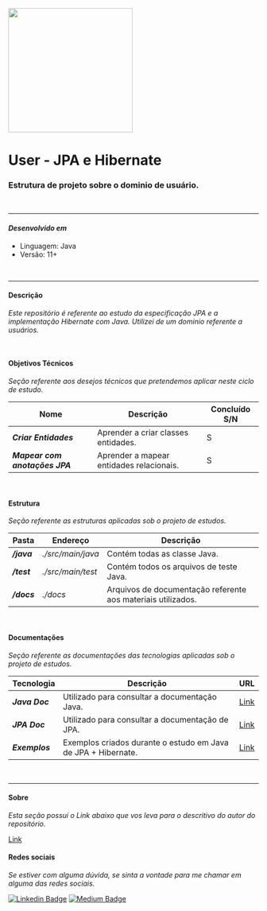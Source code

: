 <img src="./docs/images/java_image.png " width=250>

# User - JPA e Hibernate

### Estrutura de projeto sobre o dominio de usuário.

</br>
<hr>

#### ***Desenvolvido em***

- Linguagem: Java
- Versão: 11+

</br>
<hr>

#### **Descrição**

*Este repositório é referente ao estudo da especificação JPA e a implementação Hibernate com Java. Utilizei de um dominio referente a usuários.*

</br>

#### **Objetivos Técnicos**

*Seção referente aos desejos técnicos que pretendemos aplicar neste ciclo de estudo.*

| Nome                           | Descrição                                | Concluído S/N |
|--------------------------------|------------------------------------------|---------------|
| ***Criar Entidades***          | Aprender a criar classes entidades.      | S             |
| ***Mapear com anotações JPA*** | Aprender a mapear entidades relacionais. | S             |

</br>

#### **Estrutura**

*Seção referente as estruturas aplicadas sob o projeto de estudos.*

| Pasta       | Endereço          | Descrição |
|-------------|-------------------|------------|
| ***/java*** | *./src/main/java* | Contém todas as classe Java.
| ***/test*** | *./src/main/test* | Contém todos os arquivos de teste Java.
| ***/docs*** | *./docs*          | Arquivos de documentação referente aos materiais utilizados.

</br>

#### **Documentações**

*Seção referente as documentações das tecnologias aplicadas sob o projeto de estudos.*

| Tecnologia     | Descrição                                                     | URL |
|----------------|---------------------------------------------------------------|------------|
| ***Java Doc*** | Utilizado para consultar a documentação Java.                 | [Link](https://docs.oracle.com/en/java/) |
| ***JPA Doc***  | Utilizado para consultar a documentação de JPA.               | [Link](https://github.com/javaee/jpa-spec) |
| ***Exemplos*** | Exemplos criados durante o estudo em Java de JPA + Hibernate. | [Link](./docs/pages/Examples.md) |

</br>
<hr>

#### **Sobre**

*Esta seção possuí o Link abaixo que vos leva para o descritivo do autor do repositório.*

[Link](./docs/pages/Author.md)

#### **Redes sociais**

*Se estiver com alguma dúvida, se sinta a vontade para me chamar em alguma das redes sociais.*

[![Linkedin Badge](https://img.shields.io/badge/-Linkedin-blue?style=for-the-badge&logo=Linkedin&logoColor=white&link=https://github.com/DiegoJCordeiro)](https://www.linkedin.com/in/diego-cordeiro-552948229/) [![Medium Badge](https://img.shields.io/badge/-Medium-black?style=for-the-badge&logo=Medium&logoColor=white&link=https://github.com/DiegoJCordeiro)](https://medium.com/@diegocordeiro.contatos)
